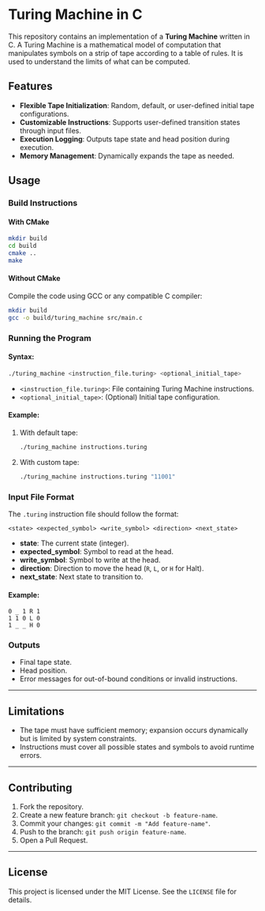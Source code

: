 # Turing Machine in C

This repository contains an implementation of a **Turing Machine** written in C. A Turing Machine is a mathematical model of computation that manipulates symbols on a strip of tape according to a table of rules. It is used to understand the limits of what can be computed.

## Features

- **Flexible Tape Initialization**: Random, default, or user-defined initial tape configurations.
- **Customizable Instructions**: Supports user-defined transition states through input files.
- **Execution Logging**: Outputs tape state and head position during execution.
- **Memory Management**: Dynamically expands the tape as needed.

## Usage

### Build Instructions

#### With CMake

```bash
mkdir build
cd build
cmake ..
make
```

#### Without CMake

Compile the code using GCC or any compatible C compiler:

```bash
mkdir build
gcc -o build/turing_machine src/main.c
```

### Running the Program

#### Syntax:

```bash
./turing_machine <instruction_file.turing> <optional_initial_tape>
```

- `<instruction_file.turing>`: File containing Turing Machine instructions.
- `<optional_initial_tape>`: (Optional) Initial tape configuration.

#### Example:

1. With default tape:

   ```bash
   ./turing_machine instructions.turing
   ```

2. With custom tape:
   ```bash
   ./turing_machine instructions.turing "11001"
   ```

### Input File Format

The `.turing` instruction file should follow the format:

```
<state> <expected_symbol> <write_symbol> <direction> <next_state>
```

- **state**: The current state (integer).
- **expected_symbol**: Symbol to read at the head.
- **write_symbol**: Symbol to write at the head.
- **direction**: Direction to move the head (`R`, `L`, or `H` for Halt).
- **next_state**: Next state to transition to.

#### Example:

```
0 _ 1 R 1
1 1 0 L 0
1 _ _ H 0
```

### Outputs

- Final tape state.
- Head position.
- Error messages for out-of-bound conditions or invalid instructions.

---

## Limitations

- The tape must have sufficient memory; expansion occurs dynamically but is limited by system constraints.
- Instructions must cover all possible states and symbols to avoid runtime errors.

---

## Contributing

1. Fork the repository.
2. Create a new feature branch: `git checkout -b feature-name`.
3. Commit your changes: `git commit -m "Add feature-name"`.
4. Push to the branch: `git push origin feature-name`.
5. Open a Pull Request.

---

## License

This project is licensed under the MIT License. See the `LICENSE` file for details.
